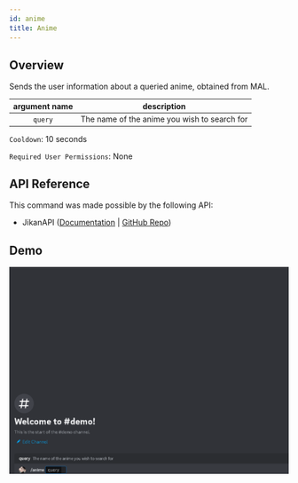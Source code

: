 ```yaml
---
id: anime
title: Anime
---
```


## Overview

Sends the user information about a queried anime, obtained from MAL.

| argument name |                 description                  |
| :-----------: | :------------------------------------------: |
|    `query`    | The name of the anime you wish to search for |

`Cooldown`: 10 seconds

`Required User Permissions`: None

## API Reference

This command was made possible by the following API:

- JikanAPI ([Documentation](https://docs.api.jikan.moe/) | [GitHub Repo](https://github.com/jikan-me/jikan-rest))

## Demo

![Anime Command Demo Gif](../../../public/info/anime.gif)
